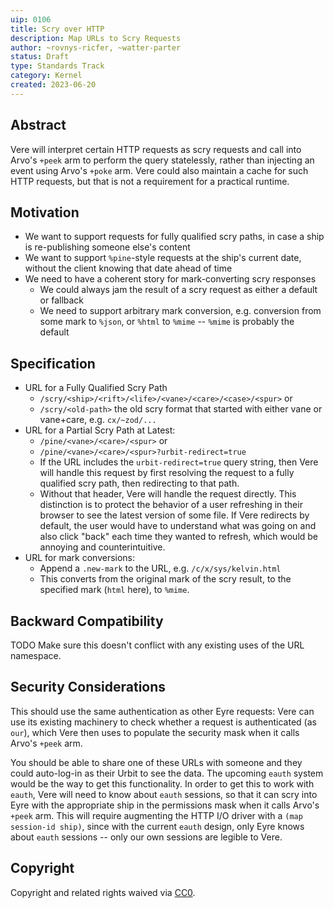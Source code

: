 ```yaml
---
uip: 0106
title: Scry over HTTP
description: Map URLs to Scry Requests
author: ~rovnys-ricfer, ~watter-parter
status: Draft
type: Standards Track
category: Kernel
created: 2023-06-20
---
```


## Abstract

Vere will interpret certain HTTP requests as scry requests and call into Arvo's `+peek` arm to perform the query statelessly, rather than injecting an event using Arvo's `+poke` arm.  Vere could also maintain a cache for such HTTP requests, but that is not a requirement for a practical runtime.

## Motivation

- We want to support requests for fully qualified scry paths, in case a ship is re-publishing someone else's content
- We want to support `%pine`-style requests at the ship's current date, without the client knowing that date ahead of time
- We need to have a coherent story for mark-converting scry responses
  - We could always jam the result of a scry request as either a default or fallback
  - We need to support arbitrary mark conversion, e.g. conversion from some mark to `%json`, or `%html` to `%mime` -- `%mime` is probably the default

## Specification

- URL for a Fully Qualified Scry Path
  - `/scry/<ship>/<rift>/<life>/<vane>/<care>/<case>/<spur>` or
  - `/scry/<old-path>` the old scry format that started with either vane or vane+care, e.g. `cx/~zod/...`
- URL for a Partial Scry Path at Latest:
  - `/pine/<vane>/<care>/<spur>` or
  - `/pine/<vane>/<care>/<spur>?urbit-redirect=true`
  - If the URL includes the `urbit-redirect=true` query string, then Vere will handle this request by first resolving the request to a fully qualified scry path, then redirecting to that path.
  - Without that header, Vere will handle the request directly.  This distinction is to protect the behavior of a user refreshing in their browser to see the latest version of some file.  If Vere redirects by default, the user would have to understand what was going on and also click "back" each time they wanted to refresh, which would be annoying and counterintuitive.
- URL for mark conversions:
  - Append a `.new-mark` to the URL, e.g. `/c/x/sys/kelvin.html`
  - This converts from the original mark of the scry result, to the specified mark (`html` here), to `%mime`.

## Backward Compatibility

TODO Make sure this doesn't conflict with any existing uses of the URL namespace.

## Security Considerations

This should use the same authentication as other Eyre requests: Vere can use its existing machinery to check whether a request is authenticated (as `our`), which Vere then uses to populate the security mask when it calls Arvo's `+peek` arm.

You should be able to share one of these URLs with someone and they could auto-log-in as their Urbit to see the data.  The upcoming `eauth` system would be the way to get this functionality.  In order to get this to work with `eauth`, Vere will need to know about `eauth` sessions, so that it can scry into Eyre with the appropriate ship in the permissions mask when it calls Arvo's `+peek` arm.  This will require augmenting the HTTP I/O driver with a `(map session-id ship)`, since with the current `eauth` design, only Eyre knows about `eauth` sessions -- only our own sessions are legible to Vere.

## Copyright

Copyright and related rights waived via [CC0](../LICENSE.md).

